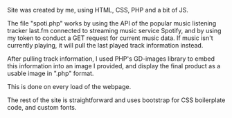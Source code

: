 Site was created by me, using HTML, CSS, PHP and a bit of JS.

The file "spoti.php" works by using the API of the popular music listening tracker last.fm connected to streaming music service Spotify, and by using my token to conduct a GET request for current music data. If music isn't currently playing, it will pull the last played track information instead.

After pulling track information, I used PHP's GD-images library to embed this information into an image I provided, and display the final product as a usable image in ".php" format.

This is done on every load of the webpage.

The rest of the site is straightforward and uses bootstrap for CSS boilerplate code, and custom fonts. 
